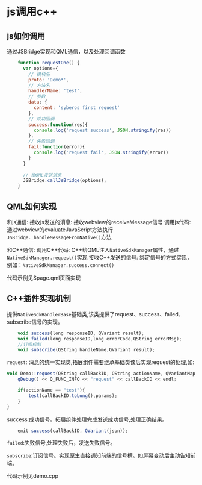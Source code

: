 # js调用c++

## js如何调用
通过JSBridge实现和QML通信，以及处理回调函数

``` javascript
    function requestOne() {
      var options={
        // 模块名
        proto: 'Demo*',
        // 方法名
        handlerName: 'test',
        // 参数
        data: {
          content: 'syberos first request'
        },
        // 成功回调
        success:function(res){
          console.log('request success', JSON.stringify(res))
        },
        // 失败回调
        fail:function(error){
          console.log('request fail', JSON.stringify(error))
        }
      }
    
      // 给QML发送消息
      JSBridge.callJsBridge(options);
    }
```

## QML如何实现
和js通信:
    接收js发送的消息:
        接收webview的receiveMessage信号
    调用js代码:
        通过webview的evaluateJavaScript方法执行`JSBridge._handleMessageFromNative()`方法

和C++通信:
    调用C++代码:
        C++给QML注入`NativeSdkManager`属性，通过`NativeSdkManager.request()`实现
    接收C++发送的信号:
        绑定信号的方式实现， 例如：`NativeSdkManager.success.connect()`

代码示例见Spage.qml页面实现



## C++插件实现机制
提供`NativeSdkHandlerBase`基础类,该类提供了request、success、failed、subscribe信号的实现。

``` javascript
    void success(long responseID, QVariant result);
    void failed(long responseID,long errorCode,QString errorMsg);
    //订阅机制
    void subscribe(QString handleName,QVariant result);
```

`request`: 消息的统一实现类,拓展组件需要继承基础类该后实现request的处理,如:

``` javascript
void Demo::request(QString callBackID, QString actionName, QVariantMap params){
    qDebug() << Q_FUNC_INFO << "request" << callBackID << endl;

    if(actionName == "test"){
        test(callBackID.toLong(),params);
    }
}
```

success:成功信号。拓展组件处理完成发送成功信号,处理正确结果。

``` javascript
    emit success(callBackID, QVariant(json));
```
`failed`:失败信号,处理失败后，发送失败信号。

`subscribe`:订阅信号。实现原生直接通知前端的信号槽。如屏幕变动后主动告知前端。

代码示例见demo.cpp

